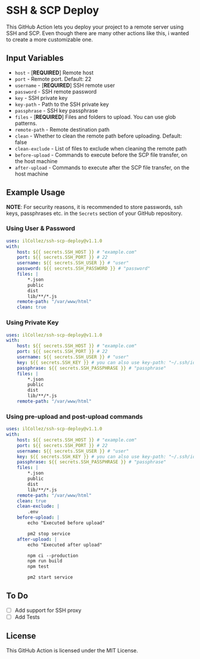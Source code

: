 # SSH & SCP Deploy
This GitHub Action lets you deploy your project to a remote server using SSH and SCP. Even though there are many other actions like this, i wanted to create a more customizable one.

## Input Variables
- `host` - [**REQUIRED**] Remote host
- `port` -  Remote port. Default: 22
- `username` - [**REQUIRED**] SSH remote user
- `password` -  SSH remote password
- `key` -  SSH private key
- `key-path` -  Path to the SSH private key
- `passphrase` -  SSH key passphrase
- `files` - [**REQUIRED**] Files and folders to upload. You can use glob patterns.
- `remote-path` -  Remote destination path
- `clean` -  Whether to clean the remote path before uploading. Default: false
- `clean-exclude` -  List of files to exclude when cleaning the remote path
- `before-upload` -  Commands to execute before the SCP file transfer, on the host machine
- `after-upload` -  Commands to execute after the SCP file transfer, on the host machine

## Example Usage
**NOTE**: For security reasons, it is recommended to store passwords, ssh keys, passphrases etc. in the `Secrets` section of your GitHub repository.
### Using User & Password
```yaml
uses: ilCollez/ssh-scp-deploy@v1.1.0
with:
    host: ${{ secrets.SSH_HOST }} # "example.com"
    port: ${{ secrets.SSH_PORT }} # 22
    username: ${{ secrets.SSH_USER }} # "user"
    password: ${{ secrets.SSH_PASSWORD }} # "password"
    files: |
        *.json
        public
        dist
        lib/**/*.js
    remote-path: "/var/www/html"
    clean: true
```

### Using Private Key
```yaml
uses: ilCollez/ssh-scp-deploy@v1.1.0
with:
    host: ${{ secrets.SSH_HOST }} # "example.com"
    port: ${{ secrets.SSH_PORT }} # 22
    username: ${{ secrets.SSH_USER }} # "user"
    key: ${{ secrets.SSH_KEY }} # you can also use key-path: "~/.ssh/id_rsa"
    passphrase: ${{ secrets.SSH_PASSPHRASE }} # "passphrase"
    files: |
        *.json
        public
        dist
        lib/**/*.js
    remote-path: "/var/www/html"
```

### Using pre-upload and post-upload commands
```yaml
uses: ilCollez/ssh-scp-deploy@v1.1.0
with:
    host: ${{ secrets.SSH_HOST }} # "example.com"
    port: ${{ secrets.SSH_PORT }} # 22
    username: ${{ secrets.SSH_USER }} # "user"
    key: ${{ secrets.SSH_KEY }} # you can also use key-path: "~/.ssh/id_rsa"
    passphrase: ${{ secrets.SSH_PASSPHRASE }} # "passphrase"
    files: |
        *.json
        public
        dist
        lib/**/*.js
    remote-path: "/var/www/html"
    clean: true
    clean-exclude: |
        .env
    before-upload: |
        echo "Executed before upload"

        pm2 stop service
    after-upload: |
        echo "Executed after upload"

        npm ci --production
        npm run build
        npm test

        pm2 start service        
```

## To Do
- [ ] Add support for SSH proxy
- [ ] Add Tests

## License
This GitHub Action is licensed under the MIT License.
